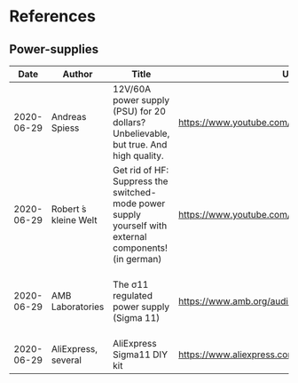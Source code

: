 # References
## Power-supplies

|Date|Author|Title|URL|Comment|
|----|------|-----|---|-|
|2020-06-29|Andreas Spiess|12V/60A power supply (PSU) for 20 dollars? Unbelievable, but true. And high quality.|https://www.youtube.com/watch?v=0IX3euYOb5E||
|2020-06-29|Robert ́s kleine Welt|Get rid of HF: Suppress the switched-mode power supply yourself with external components! (in german)|https://www.youtube.com/watch?v=1kFAyaeHwS8|Explains how to mitigate noise of SPSU|
|2020-06-29|AMB Laboratories|The σ11 regulated power supply (Sigma 11)|https://www.amb.org/audio/sigma11/|Open-source Linear PSU with excellent regulation|
|2020-06-29|AliExpress, several|AliExpress Sigma11 DIY kit|https://www.aliexpress.com/item/33009803654.html|DIY Kit from AE|
